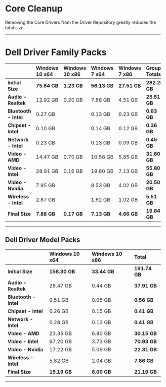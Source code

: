 # Core Cleanup

Removing the Core Drivers from the Driver Repository greatly reduces the total size.

---

# Dell Driver Family Packs

|  | **Windows 10 x64** | **Windows 10 x86** | **Windows 7 x64** | **Windows 7 x86** | **Group Totals** |
| :--- | :--- | :--- | :--- | :--- | :--- |
| **Initial Size** | **75.64 GB** | **1.23 GB** | **56.13 GB** | **27.51 GB** | **282.28 GB** |
| **Audio - Realtek** | 12.92 GB | 0.20 GB | 7.88 GB | 4.51 GB | **25.51 GB** |
| **Bluetooth - Intel** | 0.27 GB |  | 0.13 GB | 0.23 GB | **0.63 GB** |
| **Chipset - Intel** | 0.10 GB |  | 0.14 GB | 0.12 GB | **0.36 GB** |
| **Network - Intel** | 0.23 GB |  | 0.13 GB | 0.09 GB | **0.45 GB** |
| **Video - AMD** | 14.47 GB | 0.70 GB | 10.58 GB | 5.85 GB | **31.60 GB** |
| **Video - Intel** | 28.91 GB | 0.16 GB | 19.60 GB | 7.13 GB | **55.80 GB** |
| **Video - Nvidia** | 7.95 GB |  | 8.53 GB | 4.02 GB | **20.50 GB** |
| **Wireless - Intel** | 2.87 GB |  | 1.62 GB | 1.02 GB | **5.51 GB** |
| **Final  Size** | **7.88 GB** | **0.17 GB** | **7.13 GB** | **4.66 GB** | **19.84 GB** |

---

## Dell Driver Model Packs

|  | **Windows 10 x64** | **Windows 10 x86** | **Total** |
| :--- | :--- | :--- | :--- |
| **Initial Size** | **158.30 GB** | **33.44 GB** | **191.74 GB** |
| **Audio - Realtek** | 28.47 GB | 9.44 GB | **37.91 GB** |
| **Bluetooth - Intel** | 0.51 GB | 0.05 GB | **0.56 GB** |
| **Chipset - Intel** | 0.26 GB | 0.15 GB | **0.41 GB** |
| **Network - Intel** | 0.28 GB | 0.13 GB | **0.41 GB** |
| **Video - AMD** | 23.35 GB | 6.80 GB | **30.15 GB** |
| **Video - Intel** | 67.20 GB | 3.73 GB | **70.93 GB** |
| **Video - Nvidia** | 17.22 GB | 5.09 GB | **22.31 GB** |
| **Wireless - Intel** | 5.82 GB | 2.04 GB | **7.86 GB** |
| **Final Size** | **15.19 GB** | **6.00 GB** | **21.19 GB** |

---




